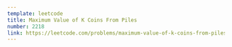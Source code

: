```yaml
---
template: leetcode
title: Maximum Value of K Coins From Piles
number: 2218
link: https://leetcode.com/problems/maximum-value-of-k-coins-from-piles
---
```

